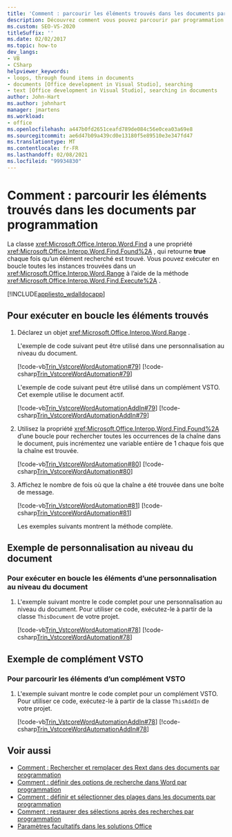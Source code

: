 ```yaml
---
title: 'Comment : parcourir les éléments trouvés dans les documents par programmation'
description: Découvrez comment vous pouvez parcourir par programmation les éléments trouvés dans un document Microsoft Word à l’aide de Visual Studio.
ms.custom: SEO-VS-2020
titleSuffix: ''
ms.date: 02/02/2017
ms.topic: how-to
dev_langs:
- VB
- CSharp
helpviewer_keywords:
- loops, through found items in documents
- documents [Office development in Visual Studio], searching
- text [Office development in Visual Studio], searching in documents
author: John-Hart
ms.author: johnhart
manager: jmartens
ms.workload:
- office
ms.openlocfilehash: a447b0fd2651ceafd789de084c56e0cea03a69e8
ms.sourcegitcommit: ae6d47b09a439cd0e13180f5e89510e3e347fd47
ms.translationtype: MT
ms.contentlocale: fr-FR
ms.lasthandoff: 02/08/2021
ms.locfileid: "99934830"
---
```

# <a name="how-to-programmatically-loop-through-found-items-in-documents"></a>Comment : parcourir les éléments trouvés dans les documents par programmation
  La classe <xref:Microsoft.Office.Interop.Word.Find> a une propriété <xref:Microsoft.Office.Interop.Word.Find.Found%2A> , qui retourne **true** chaque fois qu’un élément recherché est trouvé. Vous pouvez exécuter en boucle toutes les instances trouvées dans un <xref:Microsoft.Office.Interop.Word.Range> à l’aide de la méthode <xref:Microsoft.Office.Interop.Word.Find.Execute%2A> .

 [!INCLUDE[appliesto_wdalldocapp](../vsto/includes/appliesto-wdalldocapp-md.md)]

## <a name="to-loop-through-found-items"></a>Pour exécuter en boucle les éléments trouvés

1. Déclarez un objet <xref:Microsoft.Office.Interop.Word.Range> .

    L'exemple de code suivant peut être utilisé dans une personnalisation au niveau du document.

    [!code-vb[Trin_VstcoreWordAutomation#79](../vsto/codesnippet/VisualBasic/Trin_VstcoreWordAutomationVB/ThisDocument.vb#79)]
    [!code-csharp[Trin_VstcoreWordAutomation#79](../vsto/codesnippet/CSharp/Trin_VstcoreWordAutomationCS/ThisDocument.cs#79)]

    L'exemple de code suivant peut être utilisé dans un complément VSTO. Cet exemple utilise le document actif.

    [!code-vb[Trin_VstcoreWordAutomationAddIn#79](../vsto/codesnippet/VisualBasic/Trin_VstcoreWordAutomationAddIn/ThisAddIn.vb#79)]
    [!code-csharp[Trin_VstcoreWordAutomationAddIn#79](../vsto/codesnippet/CSharp/Trin_VstcoreWordAutomationAddIn/ThisAddIn.cs#79)]

2. Utilisez la propriété <xref:Microsoft.Office.Interop.Word.Find.Found%2A> d’une boucle pour rechercher toutes les occurrences de la chaîne dans le document, puis incrémentez une variable entière de 1 chaque fois que la chaîne est trouvée.

    [!code-vb[Trin_VstcoreWordAutomation#80](../vsto/codesnippet/VisualBasic/Trin_VstcoreWordAutomationVB/ThisDocument.vb#80)]
    [!code-csharp[Trin_VstcoreWordAutomation#80](../vsto/codesnippet/CSharp/Trin_VstcoreWordAutomationCS/ThisDocument.cs#80)]

3. Affichez le nombre de fois où que la chaîne a été trouvée dans une boîte de message.

    [!code-vb[Trin_VstcoreWordAutomation#81](../vsto/codesnippet/VisualBasic/Trin_VstcoreWordAutomationVB/ThisDocument.vb#81)]
    [!code-csharp[Trin_VstcoreWordAutomation#81](../vsto/codesnippet/CSharp/Trin_VstcoreWordAutomationCS/ThisDocument.cs#81)]

   Les exemples suivants montrent la méthode complète.

## <a name="document-level-customization-example"></a>Exemple de personnalisation au niveau du document

### <a name="to-loop-through-items-in-a-document-level-customization"></a>Pour exécuter en boucle les éléments d’une personnalisation au niveau du document

1. L'exemple suivant montre le code complet pour une personnalisation au niveau du document. Pour utiliser ce code, exécutez-le à partir de la classe `ThisDocument` de votre projet.

     [!code-vb[Trin_VstcoreWordAutomation#78](../vsto/codesnippet/VisualBasic/Trin_VstcoreWordAutomationVB/ThisDocument.vb#78)]
     [!code-csharp[Trin_VstcoreWordAutomation#78](../vsto/codesnippet/CSharp/Trin_VstcoreWordAutomationCS/ThisDocument.cs#78)]

## <a name="vsto-add-in-example"></a>Exemple de complément VSTO

### <a name="to-loop-through-items-in-a-vsto-add-in"></a>Pour parcourir les éléments d’un complément VSTO

1. L'exemple suivant montre le code complet pour un complément VSTO. Pour utiliser ce code, exécutez-le à partir de la classe `ThisAddIn` de votre projet.

     [!code-vb[Trin_VstcoreWordAutomationAddIn#78](../vsto/codesnippet/VisualBasic/Trin_VstcoreWordAutomationAddIn/ThisAddIn.vb#78)]
     [!code-csharp[Trin_VstcoreWordAutomationAddIn#78](../vsto/codesnippet/CSharp/Trin_VstcoreWordAutomationAddIn/ThisAddIn.cs#78)]

## <a name="see-also"></a>Voir aussi
- [Comment : Rechercher et remplacer des Rext dans des documents par programmation](../vsto/how-to-programmatically-search-for-and-replace-text-in-documents.md)
- [Comment : définir des options de recherche dans Word par programmation](../vsto/how-to-programmatically-set-search-options-in-word.md)
- [Comment : définir et sélectionner des plages dans les documents par programmation](../vsto/how-to-programmatically-define-and-select-ranges-in-documents.md)
- [Comment : restaurer des sélections après des recherches par programmation](../vsto/how-to-programmatically-restore-selections-after-searches.md)
- [Paramètres facultatifs dans les solutions Office](../vsto/optional-parameters-in-office-solutions.md)
